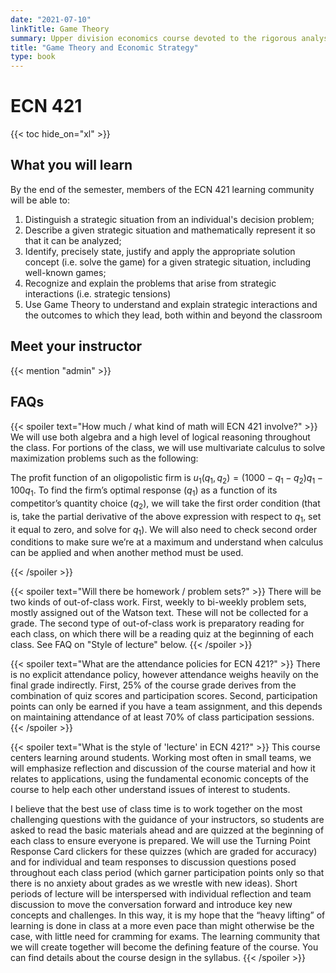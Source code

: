 ```yaml
---
date: "2021-07-10"
linkTitle: Game Theory
summary: Upper division economics course devoted to the rigorous analysis of strategic situations
title: "Game Theory and Economic Strategy"
type: book
---
```


# ECN 421

{{< toc hide_on="xl" >}}

## What you will learn

By the end of the semester, members of the ECN 421 learning community will be able to:
1.	Distinguish a strategic situation from an individual's decision problem;
2.	Describe a given strategic situation and mathematically represent it so that it can be analyzed;
3.	Identify, precisely state, justify and apply the appropriate solution concept (i.e. solve the game) for a given strategic situation, including well-known games;
4.	Recognize and explain the problems that arise from strategic interactions (i.e. strategic tensions)
5.	Use Game Theory to understand and explain strategic interactions and the outcomes to which they lead, both within and beyond the classroom


## Meet your instructor

{{< mention "admin" >}}

## FAQs

{{< spoiler text="How much / what kind of math will ECN 421 involve?" >}}
We will use both algebra and a high level of logical reasoning throughout the class. For portions of the class, we will use multivariate calculus to solve maximization problems such as the following:

The profit function of an oligopolistic firm is $u_1(q_1,q_2) = (1000 - q_1 - q_2)q_1 - 100q_1$. To find the firm’s optimal response ($q_1$) as a function of its competitor’s quantity choice ($q_2$), we will take the first order condition (that is, take the partial derivative of the above expression with respect to $q_1$, set it equal to zero, and solve for $q_1$). We will also need to check second order conditions to make sure we’re at a maximum and understand when calculus can be applied and when another method must be used.

{{< /spoiler >}}

{{< spoiler text="Will there be homework / problem sets?" >}}
There will be two kinds of out-of-class work. First, weekly to bi-weekly problem sets, mostly assigned out of the Watson text. These will not be collected for a grade. The second type of out-of-class work is preparatory reading for each class, on which there will be a reading quiz at the beginning of each class. See FAQ on "Style of lecture" below.
{{< /spoiler >}}

{{< spoiler text="What are the attendance policies for ECN 421?" >}}
There is no explicit attendance policy, however attendance weighs heavily on the final grade indirectly. First, 25% of the course grade derives from the combination of quiz scores and participation scores. Second, participation points can only be earned if you have a team assignment, and this depends on maintaining attendance of at least 70% of class participation sessions.
{{< /spoiler >}}

{{< spoiler text="What is the style of 'lecture' in ECN 421?" >}}
This course centers learning around students. Working most often in small teams, we will emphasize reflection and discussion of the course material and how it relates to applications, using the fundamental economic concepts of the course to help each other understand issues of interest to students.

I believe that the best use of class time is to work together on the most challenging questions with the guidance of your instructors, so students are asked to read the basic materials ahead and are quizzed at the beginning of each class to ensure everyone is prepared. We will use the Turning Point Response Card clickers for these quizzes (which are graded for accuracy) and for individual and team responses to discussion questions posed throughout each class period (which garner participation points only so that there is no anxiety about grades as we wrestle with new ideas). Short periods of lecture will be interspersed with individual reflection and team discussion to move the conversation forward and introduce key new concepts and challenges. In this way, it is my hope that the “heavy lifting” of learning is done in class at a more even pace than might otherwise be the case, with little need for cramming for exams. The learning community that we will create together will become the defining feature of the course. You can find details about the course design in the syllabus.
{{< /spoiler >}}